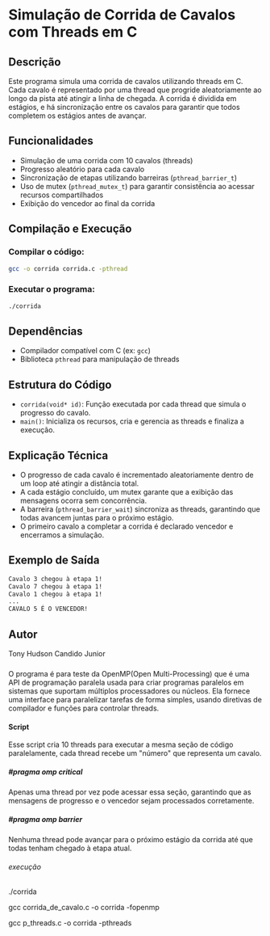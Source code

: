 # Simulação de Corrida de Cavalos com Threads em C

## Descrição
Este programa simula uma corrida de cavalos utilizando threads em C. Cada cavalo é representado por uma thread que progride aleatoriamente ao longo da pista até atingir a linha de chegada. A corrida é dividida em estágios, e há sincronização entre os cavalos para garantir que todos completem os estágios antes de avançar.

## Funcionalidades
- Simulação de uma corrida com 10 cavalos (threads)
- Progresso aleatório para cada cavalo
- Sincronização de etapas utilizando barreiras (`pthread_barrier_t`)
- Uso de mutex (`pthread_mutex_t`) para garantir consistência ao acessar recursos compartilhados
- Exibição do vencedor ao final da corrida

## Compilação e Execução
### Compilar o código:
```sh
gcc -o corrida corrida.c -pthread
```

### Executar o programa:
```sh
./corrida
```

## Dependências
- Compilador compatível com C (ex: `gcc`)
- Biblioteca `pthread` para manipulação de threads

## Estrutura do Código
- `corrida(void* id)`: Função executada por cada thread que simula o progresso do cavalo.
- `main()`: Inicializa os recursos, cria e gerencia as threads e finaliza a execução.

## Explicação Técnica
- O progresso de cada cavalo é incrementado aleatoriamente dentro de um loop até atingir a distância total.
- A cada estágio concluído, um mutex garante que a exibição das mensagens ocorra sem concorrência.
- A barreira (`pthread_barrier_wait`) sincroniza as threads, garantindo que todas avancem juntas para o próximo estágio.
- O primeiro cavalo a completar a corrida é declarado vencedor e encerramos a simulação.

## Exemplo de Saída
```sh
Cavalo 3 chegou à etapa 1!
Cavalo 7 chegou à etapa 1!
Cavalo 1 chegou à etapa 1!
...
CAVALO 5 É O VENCEDOR!
```

## Autor
Tony Hudson Candido Junior



























###
O programa é para teste da OpenMP(Open Multi-Processing) que é uma API de programação paralela usada para criar programas
paralelos em sistemas que suportam múltiplos processadores ou núcleos. Ela fornece uma interface para paralelizar 
tarefas de forma simples, usando diretivas de compilador e funções para controlar threads. 

#### Script
Esse script cria 10 threads para executar a mesma seção de código paralelamente,
cada thread recebe um "número" que representa um cavalo.

##### #pragma omp critical
Apenas uma thread por vez pode acessar essa seção,
garantindo que as mensagens de progresso e o vencedor sejam processados corretamente.

##### #pragma omp barrier

Nenhuma thread pode avançar para o próximo estágio da corrida até que todas tenham chegado à etapa atual.

###### execução
./corrida

gcc corrida_de_cavalo.c -o corrida -fopenmp

gcc p_threads.c -o corrida -pthreads


